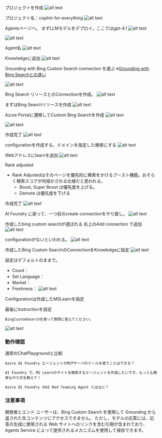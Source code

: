 プロジェクトを作成
![alt text](image.png)

プロジェクト名：copilot-for-everything
![alt text](image-1.png)

Agentsページへ。
まずLLMモデルをデプロイ。ここではgpt-4.1
![alt text](image-2.png)

![alt text](image-3.png)

Agent名
![alt text](image-4.png)

Knowledgeに追加
![alt text](image-5.png)


Grounding with Bing Custom Search connection を選ぶ
※[Grounding with Bing Searchとの違い](../BingSearch_vs_BingSearchCustomSearch.md)

![alt text](image-6.png)

Bing Search リソースとのConnectionを作成。
![alt text](image-7.png)

まずはBing Searchリソースを作成
![alt text](image-9.png)

Azure Portalに遷移してCustom Bing Searchを作成
![alt text](image-8.png)

![alt text](image-10.png)

作成完了
![alt text](image-11.png)

configurationを作成する。ドメインを指定した検索にする
![alt text](image-15.png)

Webアドレスにlearnを追加
![alt text](image-16.png)

Rank adjusted
- Rank Adjustedはそのページを優先的に検索をかけるブースト機能。おそらく検索スコアが何倍かされる仕様だと思われる。
  - Boost, Super Boost は優先度を上げる。
  - Demote は優先度を下げる

作成完了
![alt text](image-17.png)


AI Foundry に戻って、一つ前のcreate connectionをやり直し。
![alt text](image-12.png)

作成したbing custom searchが選ばれる
右上のAdd connection で追加
![alt text](image-13.png)

configurationがないといわれる。
![alt text](image-14.png)


作成したBing Custom SearchのConnectionをKnowledgeに指定
![alt text](image-18.png)

設定はデフォルトのままで。
- Count：
- Set Language：
- Market：
- Freshness：
![alt text](image-19.png)

Configurationは作成したMSLearnを指定



最後にInstructionを設定
```
BingCustomSearchを使って質問に答えてください。
```

![alt text](image-20.png)

### 動作確認
通常のChatPlaygroundと比較
```text
Azure AI Foundry エージェントがMCPサーバのツールを使うことはできる？
```

```text
AI Foundry で、MS Learnのサイトを検索するエージェントを作成したいです。もっとも簡単なやり方を教えて！
```

```text
Azure AI Foundry のAI Red Teaming Agent とはなに？
```



### 注意事項
開発者とエンド ユーザーは、Bing Custom Search を使用して Grounding から返された生コンテンツにアクセスできません。 ただし、モデルの応答には、応答の生成に使用される Web サイトへのリンクを含む引用が含まれており、Agents Service によって提供されるメカニズムを使用して保存できます。    